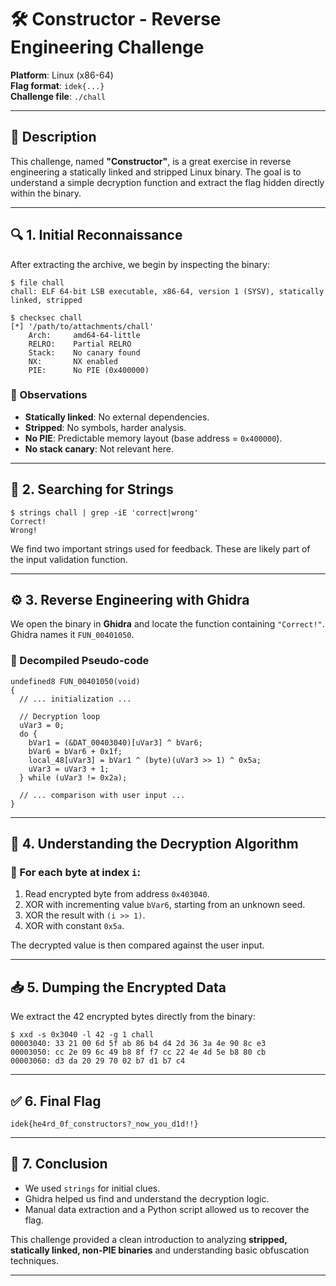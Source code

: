# 🛠️ Constructor - Reverse Engineering Challenge
**Platform**: Linux (x86-64)  
**Flag format**: `idek{...}`  
**Challenge file**: `./chall`

---

## 🧩 Description

This challenge, named **"Constructor"**, is a great exercise in reverse engineering a statically linked and stripped Linux binary. The goal is to understand a simple decryption function and extract the flag hidden directly within the binary.

---

## 🔍 1. Initial Reconnaissance

After extracting the archive, we begin by inspecting the binary:

```
$ file chall
chall: ELF 64-bit LSB executable, x86-64, version 1 (SYSV), statically linked, stripped

$ checksec chall
[*] '/path/to/attachments/chall'
    Arch:     amd64-64-little
    RELRO:    Partial RELRO
    Stack:    No canary found
    NX:       NX enabled
    PIE:      No PIE (0x400000)
````

### 🧠 Observations

* **Statically linked**: No external dependencies.
* **Stripped**: No symbols, harder analysis.
* **No PIE**: Predictable memory layout (base address = `0x400000`).
* **No stack canary**: Not relevant here.

---

## 🔎 2. Searching for Strings

```
$ strings chall | grep -iE 'correct|wrong'
Correct!
Wrong!
```

We find two important strings used for feedback. These are likely part of the input validation function.

---

## ⚙️ 3. Reverse Engineering with Ghidra

We open the binary in **Ghidra** and locate the function containing `"Correct!"`. Ghidra names it `FUN_00401050`.

### 📄 Decompiled Pseudo-code

```
undefined8 FUN_00401050(void)
{
  // ... initialization ...

  // Decryption loop
  uVar3 = 0;
  do {
    bVar1 = (&DAT_00403040)[uVar3] ^ bVar6;
    bVar6 = bVar6 + 0x1f;
    local_48[uVar3] = bVar1 ^ (byte)(uVar3 >> 1) ^ 0x5a;
    uVar3 = uVar3 + 1;
  } while (uVar3 != 0x2a);

  // ... comparison with user input ...
}
```

---

## 🔐 4. Understanding the Decryption Algorithm

### 🔁 For each byte at index `i`:

1. Read encrypted byte from address `0x403040`.
2. XOR with incrementing value `bVar6`, starting from an unknown seed.
3. XOR the result with `(i >> 1)`.
4. XOR with constant `0x5a`.

The decrypted value is then compared against the user input.

---

## 📥 5. Dumping the Encrypted Data

We extract the 42 encrypted bytes directly from the binary:

```
$ xxd -s 0x3040 -l 42 -g 1 chall
00003040: 33 21 00 6d 5f ab 86 b4 d4 2d 36 3a 4e 90 8c e3
00003050: cc 2e 09 6c 49 b8 8f f7 cc 22 4e 4d 5e b8 80 cb
00003060: d3 da 20 29 70 02 b7 d1 b7 c4
```

---

## ✅ 6. Final Flag

```
idek{he4rd_0f_constructors?_now_you_d1d!!}
```

---

## 🧠 7. Conclusion

* We used `strings` for initial clues.
* Ghidra helped us find and understand the decryption logic.
* Manual data extraction and a Python script allowed us to recover the flag.

This challenge provided a clean introduction to analyzing **stripped, statically linked, non-PIE binaries** and understanding basic obfuscation techniques.

---
